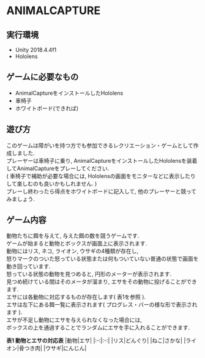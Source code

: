 # ANIMALCAPTURE
## 実行環境
- Unity 2018.4.4f1
- Hololens
## ゲームに必要なもの
- AnimalCaptureをインストールしたHololens
- 車椅子
- ホワイトボード(できれば)
## 遊び方
このゲームは障がいを持つ方でも参加できるレクリエーション・ゲームとして作成しました.  
プレーヤーは車椅子に乗り, AnimalCaptureをインストールしたHololensを装着してAnimalCaptureをプレーしてください.  
( 車椅子で補助が必要な場合には, Hololensの画面をモニターなどに表示したりして楽しむのも良いかもしれません. )  
プレーし終わったら得点をホワイトボードに記入して, 他のプレーヤーと競ってみましょう.

## ゲーム内容
動物たちに餌を与えて, 与えた餌の数を競うゲームです.  
ゲームが始まると動物とボックスが画面上に表示されます.  
動物にはリス, ネコ, ライオン, ウサギの4種類が存在し,  
怒りマークのついた怒っている状態または何もついていない普通の状態で画面を動き回っています.  
怒っている状態の動物を見つめると, 円形のメーターが表示されます.  
見つめ続けている間はそのメータが溜まり, エサをその動物に投げることができます.  
エサには各動物に対応するものが存在します( 表1を参照 ).  
エサは左下にある餌一覧に表示されます( プログレス・バーの様な形で表示されます ).  
エサが不足し動物にエサを与えられなくなった場合には,   
ボックスの上を通過することでランダムにエサを手に入れることができます.  

 **表1 動物とエサの対応表**
|動物|エサ|
|:-:|:-:|
|リス|どんぐり|
|ねこ|さかな|
|ライオン|骨つき肉|
|ウサギ|にんじん|
 
